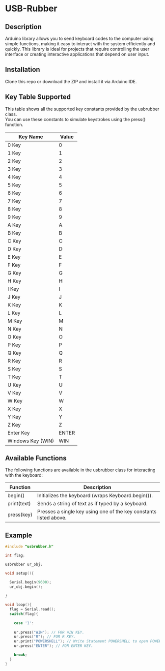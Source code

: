 # USB-Rubber


## Description

Arduino library allows you to send keyboard codes to the computer using simple functions, making it easy to interact with the system efficiently and quickly. This library is ideal for projects that require controlling the user interface or creating interactive applications that depend on user input.


## Installation

Clone this repo or download the ZIP and install it via Arduino IDE.


## Key Table Supported

This table shows all the supported key constants provided by the usbrubber class.  
You can use these constants to simulate keystrokes using the press() function.

| Key Name | Value |
|------------------------|----------------|
| 0 Key                 | 0             |
| 1 Key                 | 1             |
| 2 Key                 | 2             |
| 3 Key                 | 3             |
| 4 Key                 | 4             |
| 5 Key                 | 5             |
| 6 Key                 | 6             |
| 7 Key                 | 7             |
| 8 Key                 | 8             |
| 9 Key                 | 9             |
| A Key                 | A             |
| B Key                 | B             |
| C Key                 | C             |
| D Key                 | D             |
| E Key                 | E             |
| F Key                 | F             |
| G Key                 | G             |
| H Key                 | H             |
| I Key                 | I             |
| J Key                 | J             |
| K Key                 | K             |
| L Key                 | L             |
| M Key                 | M             |
| N Key                 | N             |
| O Key                 | O             |
| P Key                 | P             |
| Q Key                 | Q             |
| R Key                 | R             |
| S Key                 | S             |
| T Key                 | T             |
| U Key                 | U             |
| V Key                 | V             |
| W Key                 | W             |
| X Key                 | X             |
| Y Key                 | Y             |
| Z Key                 | Z             |
| Enter Key             | ENTER          |
| Windows Key (WIN)     | WIN            |


## Available Functions

The following functions are available in the usbrubber class for interacting with the keyboard:

| Function        | Description                                                                 |
|-----------------|-----------------------------------------------------------------------------|
| begin()       | Initializes the keyboard (wraps Keyboard.begin()).                        |
| print(text)   | Sends a string of text as if typed by a keyboard.                           |
| press(key)    | Presses a single key using one of the key constants listed above.           |


## Example


```cpp
#include "usbrubber.h"

int flag;

usbrubber ur_obj;

void setup(){

  Serial.begin(9600);
  ur_obj.begin();
  
}

void loop(){
  flag = Serial.read();
  switch(flag){
  
    case '1':
    
    ur.press("WIN"); // FOR WIN KEY.
    ur.press("R"); // FOR R KEY.
    ur.print("POWERSHELL"); // Write Statement POWERSHELL to open POWERSHELL window.
    ur.press("ENTER"); // FOR ENTER KEY.

    break;
  }
}
```






